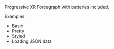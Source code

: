 Progressive XR Forcegraph with batteries included.

Examples:
- Basic
- Pretty
- Styled
- Loading JSON data